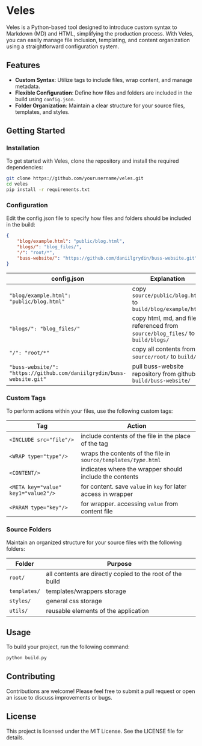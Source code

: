 # Veles

Veles is a Python-based tool designed to introduce custom syntax to Markdown (MD) and HTML, simplifying the production process. With Veles, you can easily manage file inclusion, templating, and content organization using a straightforward configuration system.

## Features

- **Custom Syntax**: Utilize tags to include files, wrap content, and manage metadata.
- **Flexible Configuration**: Define how files and folders are included in the build using `config.json`.
- **Folder Organization**: Maintain a clear structure for your source files, templates, and styles.

## Getting Started

### Installation

To get started with Veles, clone the repository and install the required dependencies:

```bash
git clone https://github.com/yourusername/veles.git
cd veles
pip install -r requirements.txt
```

### Configuration

Edit the config.json file to specify how files and folders should be included in the build:
```json
{
    "blog/example.html": "public/blog.html",
    "blogs/": "blog_files/",
    "/": "root/*",
    "buss-website/": "https://github.com/daniilgrydin/buss-website.git"
}
```


| config.json | Explanation |
| ----------- | ----------- |
| `"blog/example.html": "public/blog.html"` | copy `source/public/blog.html` to `build/blog/example/html` |
| `"blogs/": "blog_files/"` | copy html, md, and files referenced from `source/blog_files/` to `build/blogs/` |
| `"/": "root/*"` | copy all contents from `source/root/` to `build/` |
| `"buss-website/": "https://github.com/daniilgrydin/buss-website.git"` | pull buss-website repository from github to `build/buss-website/` |

### Custom Tags

To perform actions within your files, use the following custom tags:

| Tag | Action |
| --- | ------ |
| `<INCLUDE src="file"/>` | include contents of the file in the place of the tag |
| `<WRAP type="type"/>` | wraps the contents of the file in `source/templates/`*`type`*`.html` |
| `<CONTENT/>` | indicates where the wrapper should include the contents |
| `<META key="value" key1="value2"/>` | for content. save `value` in `key` for later access in wrapper |
| `<PARAM type="key"/>` | for wrapper. accessing `value` from content file |

### Source Folders

Maintain an organized structure for your source files with the following folders:

| Folder | Purpose |
| ------ | ------- |
| `root/` | all contents are directly copied to the root of the build |
| `templates/` | templates/wrappers storage |
| `styles/` | general css storage |
| `utils/` | reusable elements of the application |

## Usage

To build your project, run the following command:

```bash
python build.py
```

## Contributing

Contributions are welcome! Please feel free to submit a pull request or open an issue to discuss improvements or bugs.

## License

This project is licensed under the MIT License. See the LICENSE file for details.